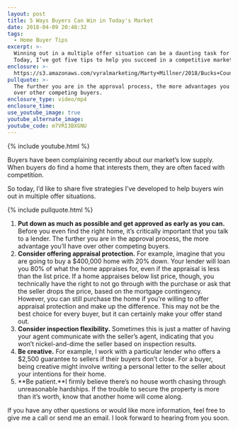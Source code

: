 ```yaml
---
layout: post
title: 5 Ways Buyers Can Win in Today's Market
date: 2018-04-09 20:48:32
tags:
  - Home Buyer Tips
excerpt: >-
  Winning out in a multiple offer situation can be a daunting task for buyers.
  Today, I’ve got five tips to help you succeed in a competitive market.
enclosure: >-
  https://s3.amazonaws.com/vyralmarketing/Marty+Millner/2018/Bucks+County+Real+Estate+-+5+Tips+for+Buyers.mp4
pullquote: >-
  The further you are in the approval process, the more advantages you’ll have
  over other competing buyers.
enclosure_type: video/mp4
enclosure_time:
use_youtube_image: true
youtube_alternate_image:
youtube_code: m7VRI3BXGNU
---
```


{% include youtube.html %}

Buyers have been complaining recently about our market’s low supply. When buyers do find a home that interests them, they are often faced with competition.&nbsp;

So today, I’d like to share five strategies I’ve developed to help buyers win out in multiple offer situations.

{% include pullquote.html %}

1. **Put down as much as possible and get approved as early as you can.** Before you even find the right home, it’s critically important that you talk to a lender. The further you are in the approval process, the more advantage you’ll have over other competing buyers.
2. **Consider offering appraisal protection.** For example, imagine that you are going to buy a $400,000 home with 20% down. Your lender will loan you 80% of what the home appraises for, even if the appraisal is less than the list price. If a home appraises below list price, though, you technically have the right to not go through with the purchase or ask that the seller drops the price, based on the mortgage contingency. However, you can still purchase the home if you’re willing to offer appraisal protection and make up the difference. This may not be the best choice for every buyer, but it can certainly make your offer stand out.
3. **Consider inspection flexibility.** Sometimes this is just a matter of having your agent communicate with the seller’s agent, indicating that you won’t nickel-and-dime the seller based on inspection results.&nbsp;
4. **Be creative.** For example, I work with a particular lender who offers a $2,500 guarantee to sellers if their buyers don’t close. For a buyer, being creative might involve writing a personal letter to the seller about your intentions for their home.
5. **Be patient.**I firmly believe there’s no house worth chasing through unreasonable hardships. If the trouble to secure the property is more than it’s worth, know that another home will come along.&nbsp;

If you have any other questions or would like more information, feel free to give me a call or send me an email. I look forward to hearing from you soon.